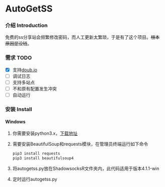 # AutoGetSS
### 介绍 Introduction

免费的ss分享站会频繁修改密码，而人工更新太繁琐，于是有了这个项目。~~根本原因是没钱~~。

### 需求 TODO

- [x] 支持[doub.io](https://doub.io/sszhfx/)
- [ ] 调试日志
- [ ] 支持多站点
- [ ] 不和原有配置发生冲突
- [ ] 自动运行
### 安装 Install

#### Windows

1. 你需要安装python3.x，[下载地址](https://www.python.org/downloads/release/python-360/)

2. 需要安装BeautifulSoup和requests模块，在管理员终端运行如下命令

   ```cmd
   pip3 install requests
   pip3 install beautifulsoup4
   ```

3. 将autogetss.py放在ShadowsocksR文件夹内，此代码适用于版本4.1.1-win

4. 定时运行autogetss.py


